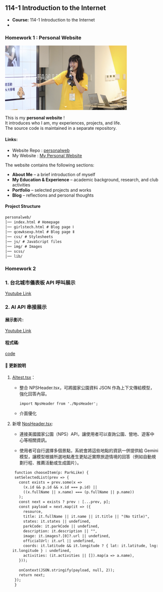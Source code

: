 ## 114-1 Introduction to the Internet

- **Course:** 114-1 Introduction to the Internet
- 
### Homework 1 : Personal Website

<img src="/img/hw1.png" width="400"/>

This is my **personal website** !<br>
It introduces who I am, my experiences, projects, and life. <br>
The source code is maintained in a separate repository.

#### Links:
- Website Repo : [personalweb](https://github.com/PhoebeLu1011/personalweb)  
- My Website : [My Personal Website](https://phoebelu1011.github.io/personalweb/)

The website contains the following sections:
- **About Me** – a brief introduction of myself  
- **My Education & Experience** – academic background, research, and club activities  
- **Portfolio** – selected projects and works  
- **Blog** – reflections and personal thoughts
  
#### Project Structure  
```
personalweb/
│── index.html # Homepage
│── girlstech.html # Blog page Ⅰ
│── qcewksexp.html # Blog page Ⅱ
│── css/ # Stylesheets
│── js/ # JavaScript files
│── img/ # Images
│── scss/ 
│── lib/ 
```
### Homework 2 
### 1. 台北城市儀表板 API 呼叫展示
[Youtube Link](https://youtu.be/zo0HDsH75ZI)
### 2. AI API 串接展示
#### 展示影片:
[Youtube Link](https://youtu.be/J5DNlgfXk50)
#### 程式碼:
[code](https://github.com/PhoebeLu1011/1141-IntroductionToTheInternet/tree/main/HW2)
#### 📄 更新說明
1. [AItest.tsx](https://github.com/PhoebeLu1011/1141-IntroductionToTheInternet/blob/main/HW2/AItest.tsx)：
   
   - 整合 NPSHeader.tsx，可將國家公園資料 JSON 作為上下文傳給模型，強化回答內容。
     
     ```tsx
     import NpsHeader from './NpsHeader';
     ```
     
   - 介面優化
  
     
3. 新增 [NpsHeader.tsx](https://github.com/PhoebeLu1011/1141-IntroductionToTheInternet/blob/main/HW2/NpsHeader.tsx):

   
   - 連接美國國家公園（NPS）API，讓使用者可以查詢公園、營地、遊客中心等相關資訊。
  
     
   - 使用者可自行選擇多個景點，系統會將這些地點的資訊一併提供給 Gemini 模型，讓模型根據所選地點產生更貼近實際旅遊情境的回答（例如自動規劃行程、推薦活動或生成圖片）。
  
     
   ```tsx
    function chooseItem(p: ParkLike) {
    setSelectedList(prev => {
      const exists = prev.some(x =>
        (x.id && p.id && x.id === p.id) ||
        ((x.fullName || x.name) === (p.fullName || p.name))
      );
      const next = exists ? prev : [...prev, p];
      const payload = next.map(it => ({
        resource,
        title: it.fullName || it.name || it.title || "(No title)",
        states: it.states || undefined,
        parkCode: it.parkCode || undefined,
        description: it.description || "",
        image: it.images?.[0]?.url || undefined,
        officialUrl: it.url || undefined,
        coords: it.latitude && it.longitude ? { lat: it.latitude, lng: it.longitude } : undefined,
        activities: (it.activities || []).map(a => a.name),
      }));

      onContext(JSON.stringify(payload, null, 2));
      return next;
    });
    }
   ```

  
